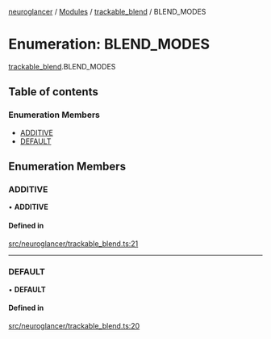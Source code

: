 [neuroglancer](../README.md) / [Modules](../modules.md) / [trackable\_blend](../modules/trackable_blend.md) / BLEND\_MODES

# Enumeration: BLEND\_MODES

[trackable_blend](../modules/trackable_blend.md).BLEND_MODES

## Table of contents

### Enumeration Members

- [ADDITIVE](trackable_blend.BLEND_MODES.md#additive)
- [DEFAULT](trackable_blend.BLEND_MODES.md#default)

## Enumeration Members

### ADDITIVE

• **ADDITIVE**

#### Defined in

[src/neuroglancer/trackable_blend.ts:21](https://github.com/ActiveBrainAtlas2/neuroglancer/blob/b9eb98e6/src/neuroglancer/trackable_blend.ts#L21)

___

### DEFAULT

• **DEFAULT**

#### Defined in

[src/neuroglancer/trackable_blend.ts:20](https://github.com/ActiveBrainAtlas2/neuroglancer/blob/b9eb98e6/src/neuroglancer/trackable_blend.ts#L20)
